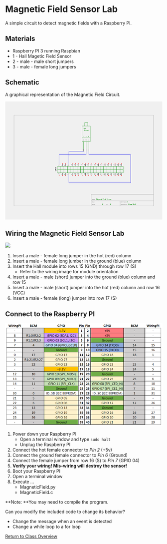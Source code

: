 # Magnetic Field Sensor Lab

A simple circuit to detect magnetic fields with a Raspberry PI.

## Materials
* Raspberry PI 3 running Raspbian
* 1 - Hall Magetic Field Sensor
* 2 - male - male short jumpers
* 3 - male - female long jumpers

## Schematic
A graphical representation of the Magnetic Field Circuit.

<img src="MF-Schematic.png" width="600">

## Wiring the Magnetic Field Sensor Lab

<img src="MF-Wiring.JPG" width="600" >

1. Insert a male - female long jumper in the hot (red) column
2. Insert a male - female long jumber in the ground (blue) column
3. Insert the Hall module into rows 15 (GND) through row 17 (S)
	* Refer to the wiring image for module orientation
4. Insert a male - male (short) jumper into the ground (blue) column and row 15
5. Insert a male - male (short) jumper into the hot (red) column and row 16 (VCC)
6. Insert a male - female (long) jumper into row 17 (S)

## Connect to the Raspberry PI

<img src="../GPIO/RPi_Pinout.PNG" width=600>

1. Power down your Raspberry PI
	* Open a terminal window and type ```sudo halt```
	* Unplug the Raspberry PI
2. Connect the hot female connector to *Pin 2* (+5v)
3. Connect the ground female connector to *Pin 6* (Ground)
4. Connect the female jumper from row 16 (S) to *Pin 7* (GPIO 04)
5. **Verify your wiring! Mis-wiring will destroy the sensor!**
6. Boot your Raspberry PI
7. Open a terminal window
8. Execute ...
	* MagneticField.py
	* MagneticField.c

**Note: **You may need to compile the program.
	
Can you modify the included code to change its behavior?
* Change the message when an event is detected
* Change a while loop to a for loop

[Return to Class Overview](../README.md)